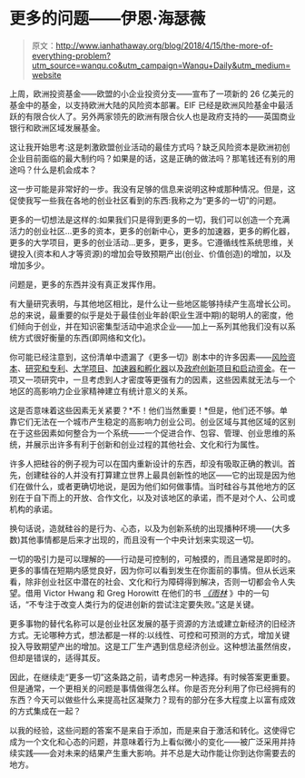 # 更多的问题——伊恩·海瑟薇

> 原文：<http://www.ianhathaway.org/blog/2018/4/15/the-more-of-everything-problem?utm_source=wanqu.co&utm_campaign=Wanqu+Daily&utm_medium=website>

上周，欧洲投资基金——欧盟的小企业投资分支——宣布了一项新的 26 亿美元的基金中的基金，以支持欧洲大陆的风险资本部署。EIF 已经是欧洲风险基金中最活跃的有限合伙人了。另外两家领先的欧洲有限合伙人也是政府支持的——英国商业银行和欧洲区域发展基金。

这让我开始思考:这是刺激欧盟创业活动的最佳方式吗？缺乏风险资本是欧洲初创企业目前面临的最大制约吗？如果是的话，这是正确的做法吗？那笔钱还有别的用途吗？什么是机会成本？

这一步可能是非常好的一步。我没有足够的信息来说明这种或那种情况。但是，这促使我写一些我在各地的创业社区看到的东西:我称之为“更多的一切”的问题。

更多的一切想法是这样的:如果我们只是得到更多的一切，我们可以创造一个充满活力的创业社区…更多的资本，更多的创新中心，更多的加速器，更多的孵化器，更多的大学项目，更多的创业活动...更多，更多，更多。它遵循线性系统思维，关键投入(资本和人才等资源)的增加会导致预期产出(创业、价值创造)的增加，以及增加多少。

问题是，更多的东西并没有真正发挥作用。

有大量研究表明，与其他地区相比，是什么让一些地区能够持续产生高增长公司。总的来说，最重要的似乎是处于最佳创业年龄(职业生涯中期)的聪明人的密度，他们倾向于创业，并在知识密集型活动中追求企业——加上一系列其他我们没有以系统方式很好衡量的东西(即网络和文化)。

你可能已经注意到，这份清单中遗漏了《更多一切》剧本中的许多因素——[风险资本](https://www.tandfonline.com/doi/abs/10.1080/08276331.2015.1012795?journalCode=rsbe20)、[研究和专利](https://www.brookings.edu/research/high-growth-firms-and-cities-in-the-us-an-analysis-of-the-inc-5000/)、[大学项目](https://papers.ssrn.com/sol3/papers.cfm?abstract_id=2938194)、[加速器和孵化器](https://www.brookings.edu/research/accelerating-growth-startup-accelerator-programs-in-the-united-states/)以及[政府创新项目和启动资金](https://www.kauffman.org/-/media/kauffman_org/research-reports-and-covers/2014/01/beyond_metropolitan_startup_rates.pdf)。在一项又一项研究中，一旦考虑到人才密度等更强有力的因素，这些因素就无法与一个地区的高影响力企业家精神建立有统计意义的关系。

这是否意味着这些因素无关紧要？*不！他们当然重要！*但是，他们还不够。单靠它们无法在一个城市产生稳定的高影响力创业公司。创业区域与其他区域的区别在于这些因素如何整合为一个系统——一个促进合作、包容、管理、创业思维的系统，并展示出许多有利于创新和创业过程的其他社会、文化和行为属性。

许多人把硅谷的例子视为可以在国内重新设计的东西，却没有吸取正确的教训。首先，创建硅谷的人并没有打算建立世界上最具创新性的地区——它的出现是因为他们在做什么，或者更确切地说，是因为他们如何做事情。当时硅谷与其他地方的区别在于自下而上的开放、合作文化，以及对该地区的承诺，而不是对个人、公司或机构的承诺。

换句话说，造就硅谷的是行为、心态，以及为创新系统的出现播种环境——(大多数)其他事情都是后来才出现的，而且没有一个中央计划来实现这一切。

一切的吸引力是可以理解的——行动是可控制的，可触摸的，而且通常是即时的。更多的事情在短期内感觉良好，因为你可以看到发生在你面前的事情。但从长远来看，除非创业社区中潜在的社会、文化和行为障碍得到解决，否则一切都会令人失望。借用 Victor Hwang 和 Greg Horowitt 在他们的书 *[《雨林](https://www.amazon.com/Rainforest-Secret-Building-Silicon-Valley/dp/0615586724)* 》中的一句话，“不专注于改变人类行为的促进创新的尝试注定要失败。”这是关键。

更多事物的替代名称可以是创业社区发展的基于资源的方法或建立新经济的旧经济方式。无论哪种方式，想法都是一样的:以线性、可控和可预测的方式，增加关键投入导致期望产出的增加。这是工厂生产遇到信息经济创业。这种想法虽然俏皮，但却是错误的，适得其反。

因此，在继续走“更多一切”这条路之前，请考虑另一种选择。有时候答案更重要。但是通常，一个更相关的问题是事情做得怎么样。你是否充分利用了你已经拥有的东西？今天可以做些什么来提高社区凝聚力？现有的部分在多大程度上以富有成效的方式集成在一起？

以我的经验，这些问题的答案不是来自于添加，而是来自于激活和转化。这使得它成为一个文化和心态的问题，并意味着行为上看似微小的变化——被广泛采用并持续实践——会对未来的结果产生重大影响。并不总是大动作能让你到达你需要去的地方。